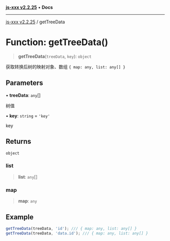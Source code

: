 [**js-xxx v2.2.25**](../README.md) • **Docs**

***

[js-xxx v2.2.25](../README.md) / getTreeData

# Function: getTreeData()

> **getTreeData**(`treeData`, `key`): `object`

获取转换后树的映射对象、数组 `{ map: any, list: any[] }`

## Parameters

• **treeData**: `any`[]

树值

• **key**: `string` = `'key'`

key

## Returns

`object`

### list

> **list**: `any`[]

### map

> **map**: `any`

## Example

```ts
getTreeData(treeData, 'id'); /// { map: any, list: any[] }
getTreeData(treeData, 'data.id'); /// { map: any, list: any[] }
```
